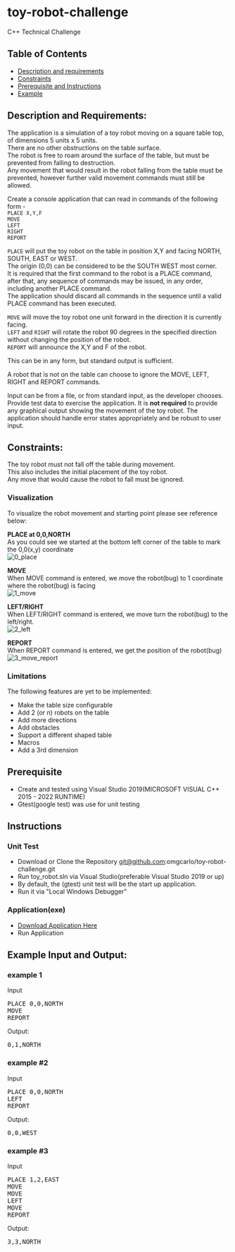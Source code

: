 # toy-robot-challenge
C++ Technical Challenge
## Table of Contents  
* [Description and requirements](#description)  
* [Constraints](#constraints) 
* [Prerequisite and Instructions](#prerequisite)   
* [Example](#example)  


<a name="description"/>

## Description and Requirements:
The application is a simulation of a toy robot moving on a square table top, of dimensions 5 units x 5 units.<br/>
There are no other obstructions on the table surface.<br/>
The robot is free to roam around the surface of the table, but must be prevented from falling to destruction.<br/>
Any movement that would result in the robot falling from the table must be prevented, however further valid movement commands must still be allowed. <br/>

Create a console application that can read in commands of the following form - <br/>
`PLACE X,Y,F`<br/>
`MOVE`<br/>
`LEFT`<br/>
`RIGHT` <br/>
`REPORT`<br/>

`PLACE` will put the toy robot on the table in position X,Y and facing NORTH, SOUTH, EAST or WEST. <br/>
The origin (0,0) can be considered to be the SOUTH WEST most corner. <br/>
It is required that the first command to the robot is a PLACE command, <br/>
after that, any sequence of commands may be issued, in any order, including another PLACE command. <br/>
The application should discard all commands in the sequence until a valid PLACE command has been executed. <br/>

`MOVE` will move the toy robot one unit forward in the direction it is currently facing.<br/>
`LEFT` and `RIGHT` will rotate the robot 90 degrees in the specified direction without changing the position of the robot. <br/>
`REPORT` will announce the X,Y and F of the robot. <br/>

This can be in any form, but standard output is sufficient. <br/>

A robot that is not on the table can choose to ignore the MOVE, LEFT, RIGHT and REPORT commands. 

Input can be from a file, or from standard input, as the developer chooses. 
Provide test data to exercise the application. 
It is **not required** to provide any graphical output showing the movement of the toy robot. 
The application should handle error states appropriately and be robust to user input.

<a name="constraints"/>

## Constraints: 
The toy robot must not fall off the table during movement.<br/> 
This also includes the initial placement of the toy robot. <br/>
Any move that would cause the robot to fall must be ignored.<br/>

### Visualization
To visualize the robot movement and starting point please see reference below:

**PLACE at 0,0,NORTH**<br/>
As you could see we started at the bottom left corner of the table to mark the 0,0(x,y) coordinate<br/>
![0_place](https://user-images.githubusercontent.com/13585907/171349681-9fbae0f6-2255-47ea-be05-2aa77e53e09c.PNG)

**MOVE**<br/>
When MOVE command is entered, we move the robot(bug) to 1 coordinate where the robot(bug) is facing<br/>
![1_move](https://user-images.githubusercontent.com/13585907/171349691-ab8f1205-0914-4c2d-8701-5db7869ba764.PNG)

**LEFT/RIGHT**<br/>
When LEFT/RIGHT command is entered, we move turn the robot(bug) to the left/right.<br/>
![2_left](https://user-images.githubusercontent.com/13585907/171349723-3d81b11e-2df5-4eff-a636-25142e8d2123.PNG)

**REPORT**<br/>
When REPORT command is entered, we get the position of the robot(bug)<br/>
![3_move_report](https://user-images.githubusercontent.com/13585907/171349731-23da5053-7a16-465f-a975-61aa9cfda006.PNG)

### Limitations

The following features are yet to be implemented:

* Make the table size configurable
* Add 2 (or n) robots on the table
* Add more directions
* Add obstacles
* Support a different shaped table
* Macros
* Add a 3rd dimension

<a name="prerequisite"/>

## Prerequisite
* Create and tested using Visual Studio 2019(MICROSOFT VISUAL C++ 2015 - 2022 RUNTIME)
* Gtest(google test) was use for unit testing

## Instructions
### Unit Test
* Download or Clone the Repository git@github.com:omgcarlo/toy-robot-challenge.git
* Run toy_robot.sln via Visual Studio(preferable Visual Studio 2019 or up)
* By default, the (gtest) unit test will be the start up application. 
* Run it via "Local Windows Debugger"
### Application(exe)
* [Download Application Here](https://github.com/omgcarlo/toy-robot-challenge/releases/tag/basic_feature)
* Run Application

<a name="example"/>

## Example Input and Output: 
### example 1
Input
<pre>
PLACE 0,0,NORTH 
MOVE 
REPORT 
</pre>
Output: 
<pre>
0,1,NORTH 
</pre>
### example #2
Input
<pre>
PLACE 0,0,NORTH 
LEFT 
REPORT 
</pre>
Output: 
<pre>
0,0,WEST 
</pre>
### example #3
Input
<pre>
PLACE 1,2,EAST 
MOVE 
MOVE 
LEFT 
MOVE 
REPORT 
</pre>
Output: 
<pre>
3,3,NORTH
